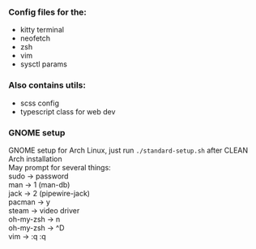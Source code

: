 ### Config files for the:
- kitty terminal<br>
- neofetch<br>
- zsh<br>
- vim<br>
- sysctl params

### Also contains utils:
- scss config<br>
- typescript class for web dev

### GNOME setup
GNOME setup for Arch Linux, just run `./standard-setup.sh` after CLEAN Arch installation<br>
May prompt for several things:<br>
sudo      -> password<br>
man       -> 1 (man-db)<br>
jack      -> 2 (pipewire-jack)<br>
pacman    -> y<br>
steam     -> video driver<br>
oh-my-zsh -> n<br>
oh-my-zsh -> ^D<br>
vim       -> :q :q<br>

